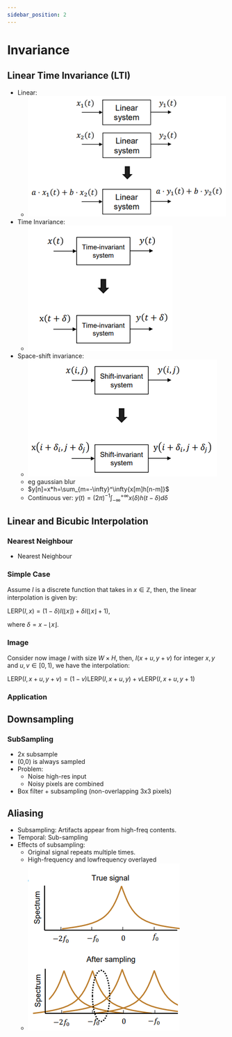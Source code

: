 ```yaml
---
sidebar_position: 2
---
```


# Invariance

## Linear Time Invariance (LTI)

* Linear:
  * ![alt text](image.png)
* Time Invariance:
  * ![alt text](image-1.png)
* Space-shift invariance:
  * ![alt text](image-2.png)
  * eg gaussian blur
  * $y[n]=x*h=\sum_{m=-\infty}^\infty{x[m]h[n-m]}$
  * Continuous ver: $y(t)=(2\pi)^{-1}\int_{-\infty}^{+\infty}{x(\delta)h(t-\delta)d\delta}$

## Linear and Bicubic Interpolation

### Nearest Neighbour

* Nearest Neighbour

### Simple Case
Assume $I$ is a discrete function that takes in $x\in\mathbb{Z}$, then, the linear interpolation is given by:

$\text{LERP}(I,x)=(1-\delta) I(\lfloor x\rfloor)+\delta I(\lfloor x \rfloor+1)$, 

where $\delta=x-\lfloor x\rfloor$.

### Image
Consider now image $I$ with size $W\times H$, then, $I(x+u,y+v)$ for integer $x,y$ and $u,v\in[0,1)$, we have the interpolation:

$\text{LERP}(I,x+u,y+v)=(1-v)\text{LERP}(I,x+u,y)+v\text{LERP}(I,x+u,y+1)$

### Application

## Downsampling
### SubSampling

* 2x subsample
* (0,0) is always sampled
* Problem: 
  * Noise high-res input
  * Noisy pixels are combined
* Box filter + subsampling (non-overlapping 3x3 pixels)

## Aliasing

* Subsampling: Artifacts appear from high-freq contents.
* Temporal: Sub-sampling
* Effects of subsampling:
  * Original signal repeats multiple times.
  * High-frequency and lowfrequency overlayed
  * ![alt text](image-3.png)


